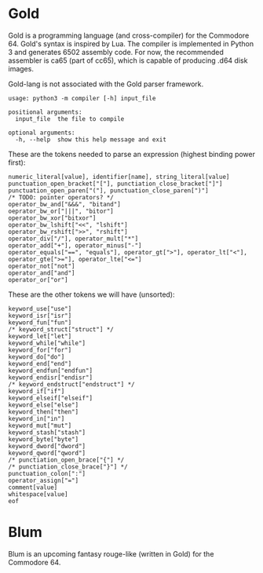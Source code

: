 # Gold

Gold is a programming language (and cross-compiler) for the Commodore 64. Gold's
syntax is inspired by Lua. The compiler is implemented in Python 3 and generates
6502 assembly code. For now, the recommended assembler is ca65 (part of cc65),
which is capable of producing .d64 disk images.

Gold-lang is not associated with the Gold parser framework.

    usage: python3 -m compiler [-h] input_file

    positional arguments:
      input_file  the file to compile

    optional arguments:
      -h, --help  show this help message and exit

These are the tokens needed to parse an expression (highest binding power first):

    numeric_literal[value], identifier[name], string_literal[value]
    punctuation_open_bracket["["], punctiation_close_bracket["]"]
    punctuation_open_paren["("], punctuation_close_paren[")"]
    /* TODO: pointer operators? */
    operator_bw_and["&&&", "bitand"]
    oeprator_bw_or["|||", "bitor"]
    operator_bw_xor["bitxor"]
    operator_bw_lshift["<<", "lshift"]
    operator_bw_rshift[">>", "rshift"]
    operator_div["/"], operator_mult["*"]
    operator_add["+"], operator_minus["-"]
    operator_equals["==", "equals"], operator_gt[">"], operator_lt["<"], operator_gte[">="], operator_lte["<="]
    operator_not["not"]
    operator_and["and"]
    operator_or["or"]

These are the other tokens we will have (unsorted):

    keyword_use["use"]
    keyword_isr["isr"]
    keyword_fun["fun"]
    /* keyword_struct["struct"] */
    keyword_let["let"]
    keyword_while["while"]
    keyword_for["for"]
    keyword_do["do"]
    keyword_end["end"]
    keyword_endfun["endfun"]
    keyword_endisr["endisr"]
    /* keyword_endstruct["endstruct"] */
    keyword_if["if"]
    keyword_elseif["elseif"]
    keyword_else["else"]
    keyword_then["then"]
    keyword_in["in"]
    keyword_mut["mut"]
    keyword_stash["stash"]
    keyword_byte["byte"]
    keyword_dword["dword"]
    keyword_qword["qword"]
    /* punctiation_open_brace["{"] */
    /* punctiation_close_brace["}"] */
    punctuation_colon[":"]
    operator_assign["="]
    comment[value]
    whitespace[value]
    eof

# Blum

Blum is an upcoming fantasy rouge-like (written in Gold) for the Commodore 64.